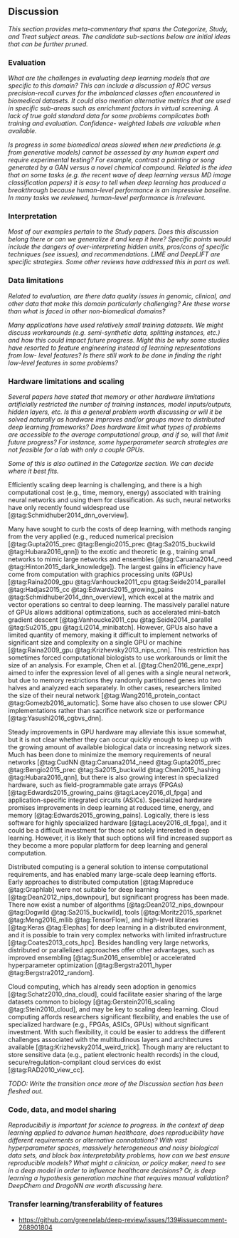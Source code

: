 ## Discussion

*This section provides meta-commentary that spans the Categorize, Study, and
Treat subject areas.  The candidate sub-sections below are initial ideas that
can be further pruned.*

### Evaluation

*What are the challenges in evaluating deep learning models that are specific to
this domain?  This can include a discussion of ROC versus precision-recall
curves for the imbalanced classes often encountered in biomedical datasets.
It could also mention alternative metrics that are used in specific sub-areas
such as enrichment factors in virtual screening.  A lack of true gold standard
data for some problems complicates both training and evaluation.  Confidence-
weighted labels are valuable when available.*

*Is progress in some biomedical areas slowed when new predictions (e.g. from
generative models) cannot be assessed by any human expert and require
experimental testing?  For example, contrast a painting or song generated by
a GAN versus a novel chemical compound.  Related is the idea that on some tasks
(e.g. the recent wave of deep learning versus MD image classification papers)
it is easy to tell when deep learning has produced a breakthrough because
human-level performance is an impressive baseline.  In many tasks we reviewed,
human-level performance is irrelevant.*

### Interpretation

*Most of our examples pertain to the Study papers.  Does this discussion
belong there or can we generalize it and keep it here?  Specific points would
include the dangers of over-interpreting hidden units, pros/cons of specific
techniques (see issues), and recommendations.  LIME and DeepLIFT are specific
strategies.  Some other reviews have addressed this in part as well.*

### Data limitations

*Related to evaluation, are there data quality issues in genomic, clinical, and
other data that make this domain particularly challenging?  Are these worse than
what is faced in other non-biomedical domains?*

*Many applications have used relatively small training datasets.  We might
discuss workarounds (e.g. semi-synthetic data, splitting instances, etc.) and
how this could impact future progress.  Might this be why some studies have
resorted to feature engineering instead of learning representations from low-
level features?  Is there still work to be done in finding the right low-level
features in some problems?*

### Hardware limitations and scaling

*Several papers have stated that memory or other hardware limitations
artificially restricted the number of training instances, model inputs/outputs,
hidden layers, etc.  Is this a general problem worth discussing or will it be
solved naturally as hardware improves and/or groups move to distributed deep
learning frameworks?  Does hardware limit what types of problems are accessible
to the average computational group, and if so, will that limit future progress?
For instance, some hyperparameter search strategies are not feasible for a lab
with only a couple GPUs.*

*Some of this is also outlined in the Categorize section.  We can decide where
it best fits.*

Efficiently scaling deep learning is challenging, and there is a high
computational cost (e.g., time, memory, energy) associated with training neural
networks and using them for classification. As such, neural networks
have only recently found widespread use [@tag:Schmidhuber2014_dnn_overview].

Many have sought to curb the costs of deep learning, with methods ranging from
the very applied (e.g., reduced numerical precision [@tag:Gupta2015_prec
@tag:Bengio2015_prec @tag:Sa2015_buckwild @tag:Hubara2016_qnn]) to the exotic
and theoretic (e.g., training small networks to mimic large networks and
ensembles [@tag:Caruana2014_need @tag:Hinton2015_dark_knowledge]). The largest
gains in efficiency have come from computation with graphics processing units
(GPUs) [@tag:Raina2009_gpu @tag:Vanhoucke2011_cpu @tag:Seide2014_parallel
@tag:Hadjas2015_cc @tag:Edwards2015_growing_pains
@tag:Schmidhuber2014_dnn_overview], which excel at the matrix and vector
operations so central to deep learning. The massively parallel nature of GPUs
allows additional optimizations, such as accelerated mini-batch gradient
descent [@tag:Vanhoucke2011_cpu @tag:Seide2014_parallel @tag:Su2015_gpu
@tag:Li2014_minibatch]. However, GPUs also have a limited quantity of memory,
making it difficult to implement networks of significant size and
complexity on a single GPU or machine [@tag:Raina2009_gpu
@tag:Krizhevsky2013_nips_cnn]. This restriction has sometimes forced
computational biologists to use workarounds or limit the size of an analysis.
For example, Chen et al. [@tag:Chen2016_gene_expr] aimed to infer the
expression level of all genes with a single neural network, but due to
memory restrictions they randomly partitioned genes into two halves and
analyzed each separately. In other cases, researchers limited the size
of their neural network [@tag:Wang2016_protein_contact
@tag:Gomezb2016_automatic]. Some have also chosen to use slower
CPU implementations rather than sacrifice network size or performance
[@tag:Yasushi2016_cgbvs_dnn].

Steady improvements in GPU hardware may alleviate this issue somewhat, but it
is not clear whether they can occur quickly enough to keep up with the growing
amount of available biological data or increasing network sizes. Much has
been done to minimize the memory
requirements of neural networks [@tag:CudNN @tag:Caruana2014_need
@tag:Gupta2015_prec @tag:Bengio2015_prec @tag:Sa2015_buckwild
@tag:Chen2015_hashing @tag:Hubara2016_qnn], but there is also growing
interest in specialized hardware, such as field-programmable gate arrays
(FPGAs) [@tag:Edwards2015_growing_pains @tag:Lacey2016_dl_fpga] and
application-specific integrated circuits (ASICs). Specialized hardware promises
improvements in deep learning at reduced time, energy, and memory
[@tag:Edwards2015_growing_pains]. Logically, there is less software for highly
specialized hardware [@tag:Lacey2016_dl_fpga], and it could be a difficult
investment for those not solely interested in deep learning. However, it is
likely that such options will find increased support as they become a more
popular platform for deep learning and general computation.

Distributed computing is a general solution to intense computational
requirements, and has enabled many large-scale deep learning efforts. Early
approaches to distributed computation [@tag:Mapreduce @tag:Graphlab] were
not suitable for deep learning [@tag:Dean2012_nips_downpour],
but significant progress has been made. There
now exist a number of algorithms [@tag:Dean2012_nips_downpour @tag:Dogwild
@tag:Sa2015_buckwild], tools [@tag:Moritz2015_sparknet @tag:Meng2016_mllib
@tag:TensorFlow], and high-level libraries [@tag:Keras @tag:Elephas] for deep
learning in a distributed environment, and it is possible to train very complex
networks with limited infrastructure [@tag:Coates2013_cots_hpc]. Besides
handling very large networks, distributed or parallelized approaches offer
other advantages, such as improved ensembling [@tag:Sun2016_ensemble] or
accelerated hyperparameter optimization [@tag:Bergstra2011_hyper
@tag:Bergstra2012_random].

Cloud computing, which has already seen adoption in genomics
[@tag:Schatz2010_dna_cloud], could facilitate easier sharing of the large
datasets common to biology [@tag:Gerstein2016_scaling @tag:Stein2010_cloud],
and may be key to scaling deep learning. Cloud computing affords researchers
significant flexibility, and enables the use of specialized hardware (e.g.,
FPGAs, ASICs, GPUs) without significant investment. With such flexibility, it
could be easier to address the different challenges associated with the
multitudinous layers and architectures available
[@tag:Krizhevsky2014_weird_trick]. Though many are reluctant to store sensitive
data (e.g., patient electronic health records) in the cloud,
secure/regulation-compliant cloud services do exist [@tag:RAD2010_view_cc].

*TODO: Write the transition once more of the Discussion section has been
fleshed out.*

### Code, data, and model sharing

*Reproducibiliy is important for science to progress. In the context of deep
learning applied to advance human healthcare, does reproducibility have
different requirements or alternative connotations? With vast hyperparameter
spaces, massively heterogeneous and noisy biological data sets, and black box
interpretability problems, how can we best ensure reproducible models? What
might a clinician, or policy maker, need to see in a deep model in order to
influence healthcare decisions? Or, is deep learning a hypothesis generation
machine that requires manual validation? DeepChem and DragoNN are worth
discussing here.*

### Transfer learning/transferability of features

* https://github.com/greenelab/deep-review/issues/139#issuecomment-268901804
